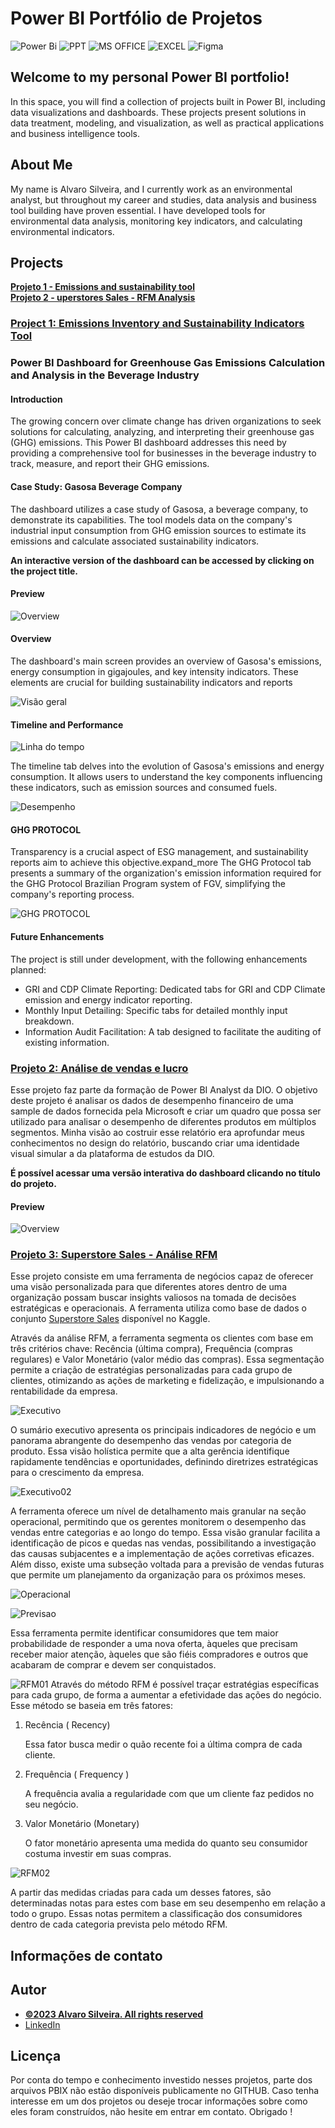 # Power BI Portfólio de Projetos
![Power Bi](https://img.shields.io/badge/power_bi-F2C811?style=for-the-badge&logo=powerbi&logoColor=black)
![PPT](https://img.shields.io/badge/Microsoft_PowerPoint-B7472A?style=for-the-badge&logo=microsoft-powerpoint&logoColor=white)
![MS OFFICE](https://img.shields.io/badge/Microsoft_Office-D83B01?style=for-the-badge&logo=microsoft-office&logoColor=white)
![EXCEL](https://img.shields.io/badge/Microsoft_Excel-217346?style=for-the-badge&logo=microsoft-excel&logoColor=white)
![Figma](https://img.shields.io/badge/Figma-F24E1E?style=for-the-badge&logo=figma&logoColor=white)

## Welcome to my personal Power BI portfolio!
In this space, you will find a collection of projects built in Power BI, including data visualizations and dashboards. These projects present solutions in data treatment, modeling, and visualization, as well as practical applications and business intelligence tools.

## About Me
My name is Alvaro Silveira, and I currently work as an environmental analyst, but throughout my career and studies, data analysis and business tool building have proven essential. I have developed tools for environmental data analysis, monitoring key indicators, and calculating environmental indicators.

## Projects
**[Projeto 1 - Emissions and sustainability tool](https://github.com/alv-garcia/PowerBI_Portfolio/tree/main?tab=readme-ov-file#visao-geral)**<br>
**[Projeto 2 - uperstores Sales - RFM Analysis](https://github.com/alv-garcia/PowerBI_Portfolio?tab=readme-ov-file#projeto-3-superstore-sales---an%C3%A1lise-rfm)**<br>


### [Project 1: Emissions Inventory and Sustainability Indicators Tool](https://app.powerbi.com/view?r=eyJrIjoiZmQzOWQ0NDUtYTVhMi00OTczLWFmY2ItMDQ4ZWE4YzVhYTU3IiwidCI6IjY0MTg4ZWMwLTc1MGItNDI1OS04M2U1LWNkYTFmNWIzMDg3MCJ9)


### Power BI Dashboard for Greenhouse Gas Emissions Calculation and Analysis in the Beverage Industry
#### Introduction

The growing concern over climate change has driven organizations to seek solutions for calculating, analyzing, and interpreting their greenhouse gas (GHG) emissions. This Power BI dashboard addresses this need by providing a comprehensive tool for businesses in the beverage industry to track, measure, and report their GHG emissions.

#### Case Study: Gasosa Beverage Company

The dashboard utilizes a case study of Gasosa, a beverage company, to demonstrate its capabilities. The tool models data on the company's industrial input consumption from GHG emission sources to estimate its emissions and calculate associated sustainability indicators.

**An interactive version of the dashboard can be accessed by clicking on the project title.**

#### Preview

![Overview](Overview.png)

#### Overview

The dashboard's main screen provides an overview of Gasosa's emissions, energy consumption in gigajoules, and key intensity indicators. These elements are crucial for building sustainability indicators and reports

![Visão geral](VisãoGeral.png)

#### Timeline and Performance

![Linha do tempo](Linhadotempo_energia.png)

The timeline tab delves into the evolution of Gasosa's emissions and energy consumption. It allows users to understand the key components influencing these indicators, such as emission sources and consumed fuels.

![Desempenho](Desempenho.png)

#### GHG PROTOCOL

Transparency is a crucial aspect of ESG management, and sustainability reports aim to achieve this objective.expand_more The GHG Protocol tab presents a summary of the organization's emission information required for the GHG Protocol Brazilian Program system of FGV, simplifying the company's reporting process.

![GHG PROTOCOL](GHGprotocol.png)

#### Future Enhancements

The project is still under development, with the following enhancements planned:

- GRI and CDP Climate Reporting: Dedicated tabs for GRI and CDP Climate emission and energy indicator reporting.
- Monthly Input Detailing: Specific tabs for detailed monthly input breakdown.
- Information Audit Facilitation: A tab designed to facilitate the auditing of existing information.

### [Projeto 2: Análise de vendas e lucro](https://app.powerbi.com/view?r=eyJrIjoiNjM5YTJkOGYtZGZlYS00YTFhLThmY2UtODM3ZDY3MjVjM2IxIiwidCI6IjY0MTg4ZWMwLTc1MGItNDI1OS04M2U1LWNkYTFmNWIzMDg3MCJ9&pageName=ReportSection)

Esse projeto faz parte da formação de Power BI Analyst da DIO. O objetivo deste projeto é analisar os dados de desempenho financeiro de uma sample de dados fornecida pela Microsoft e criar um quadro que possa ser utilizado para analisar o desempenho de diferentes produtos em múltiplos segmentos. Minha visão ao costruir esse relatório era aprofundar meus conhecimentos no design do relatório, buscando criar uma identidade visual simular a da plataforma de estudos da DIO.

**É possível acessar uma versão interativa do dashboard clicando no título do projeto.**

#### Preview

![Overview](Financial_Dio.png)

### [Projeto 3: Superstore Sales - Análise RFM](https://app.powerbi.com/view?r=eyJrIjoiYmRlMmJjNGEtMTVjZC00MjYyLThkYTktOTk2NmFhZTQ0Y2UxIiwidCI6IjY0MTg4ZWMwLTc1MGItNDI1OS04M2U1LWNkYTFmNWIzMDg3MCJ9)




Esse projeto consiste em uma ferramenta de negócios capaz de oferecer uma visão personalizada para que diferentes atores dentro de uma  organização possam buscar insights valiosos na tomada de decisões estratégicas e operacionais. A ferramenta utiliza como base de dados o conjunto [Superstore Sales](https://www.kaggle.com/datasets/bhanupratapbiswas/superstore-sales) disponível no Kaggle.

Através da análise RFM, a ferramenta segmenta os clientes com base em três critérios chave: Recência (última compra), Frequência (compras regulares) e Valor Monetário (valor médio das compras). Essa segmentação permite a criação de estratégias personalizadas para cada grupo de clientes, otimizando as ações de marketing e fidelização, e impulsionando a rentabilidade da empresa.

![Executivo](RFM/executivo01.png)

O sumário executivo apresenta os principais indicadores de negócio e um panorama abrangente do desempenho das vendas por categoria de produto. Essa visão holística permite que a alta gerência identifique rapidamente tendências e oportunidades, definindo diretrizes estratégicas para o crescimento da empresa.

![Executivo02](RFM/executivo02.png)

A ferramenta oferece um nível de detalhamento mais granular na seção operacional, permitindo que os gerentes monitorem o desempenho das vendas entre categorias e ao longo do tempo. Essa visão granular facilita a identificação de picos e quedas nas vendas, possibilitando a investigação das causas subjacentes e a implementação de ações corretivas eficazes. Além disso, existe uma subseção voltada para a previsão de vendas futuras que permite um planejamento da organização para os próximos meses.

![Operacional](RFM/operacional01.png)

![Previsao](RFM/previsao.png)

Essa ferramenta permite identificar consumidores que tem maior probabilidade de responder a uma nova oferta, àqueles que precisam receber maior  atenção, àqueles que são fiéis compradores e outros que acabaram de comprar e devem ser conquistados.

![RFM01](RFM/RFM01.png)
Através do método RFM é possível traçar estratégias específicas para cada grupo, de forma a aumentar a efetividade das ações do negócio. Esse método se baseia em três fatores:

1. Recência ( Recency)
    
    Essa fator busca medir o quão recente foi a última compra de cada cliente.
    
2. Frequência ( Frequency )
    
    A frequência avalia a regularidade com que um cliente faz pedidos no seu negócio.
    
3. Valor Monetário (Monetary)
    
    O fator monetário apresenta uma medida do quanto seu consumidor costuma investir em suas compras.

![RFM02](RFM/RFM02.png)

A partir das medidas criadas para cada um desses fatores, são determinadas notas para estes com base em seu desempenho em relação a todo o grupo. Essas notas permitem a classificação dos consumidores dentro de cada categoria prevista pelo método RFM.


## Informações de contato


## Autor
- [<ins><b>©2023 Alvaro Silveira. All rights reserved</b></ins>](https://alvarogarcia.netlify.app/about)
- [LinkedIn](https://www.linkedin.com/in/alvaro-silveira-62a770176/)


  
## Licença
Por conta do tempo e conhecimento investido nesses projetos, parte dos arquivos PBIX não estão disponíveis publicamente no GITHUB. Caso tenha interesse em um dos projetos ou deseje trocar informações sobre como eles foram construídos, não hesite em entrar em contato. Obrigado !
